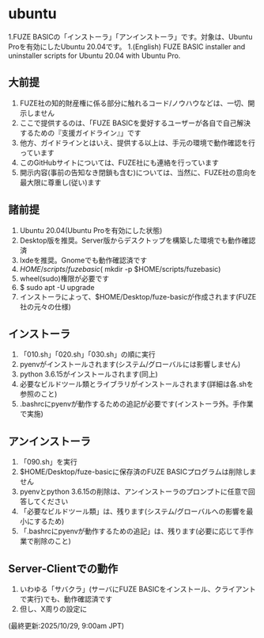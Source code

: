 # ubuntu
1.FUZE BASICの「インストーラ」「アンインストーラ」です。対象は、Ubuntu Proを有効にしたUbuntu 20.04です。
1.(English) FUZE BASIC installer and uninstaller scripts for Ubuntu 20.04 with Ubuntu Pro.

##  大前提
1. FUZE社の知的財産権に係る部分に触れるコード/ノウハウなどは、一切、開示しません
2. ここで提供するのは、「FUZE BASICを愛好するユーザーが各自で自己解決するための『支援ガイドライン』」です
3. 他方、ガイドラインとはいえ、提供する以上は、手元の環境で動作確認を行っています
4. このGitHubサイトについては、FUZE社にも連絡を行っています
5. 開示内容(事前の告知なき閉鎖も含む)については、当然に、FUZE社の意向を最大限に尊重し(従い)ます

## 諸前提
1. Ubuntu 20.04(Ubuntu Proを有効にした状態)
2. Desktop版を推奨。Server版からデスクトップを構築した環境でも動作確認済
3. lxdeを推奨。Gnomeでも動作確認済です
4. $HOME/scripts/fuzebasic($ mkdir -p $HOME/scripts/fuzebasic)
5. wheel(sudo)権限が必要です
6. $ sudo apt -U upgrade
7. インストーラによって、$HOME/Desktop/fuze-basicが作成されます(FUZE社の元々の仕様)

## インストーラ
1. 「010.sh」「020.sh」「030.sh」の順に実行
2. pyenvがインストールされます(システム/グローバルには影響しません)
3. python 3.6.15がインストールされます(同上)
4. 必要なビルドツール類とライブラリがインストールされます(詳細は各.shを参照のこと)
5. .bashrcにpyenvが動作するための追記が必要です(インストーラ外。手作業で実施)

## アンインストーラ
1. 「090.sh」を実行
2. $HOME/Desktop/fuze-basicに保存済のFUZE BASICプログラムは削除しません
3. pyenvとpython 3.6.15の削除は、アンインストーラのプロンプトに任意で回答してください
4. 「必要なビルドツール類」は、残ります(システム/グローバルへの影響を最小にするため)
5. 「.bashrcにpyenvが動作するための追記」は、残ります(必要に応じて手作業で削除のこと)

## Server-Clientでの動作
1. いわゆる「サバクラ」(サーバにFUZE BASICをインストール、クライアントで実行)でも、動作確認済です
2. 但し、X周りの設定に

(最終更新:2025/10/29, 9:00am JPT)
